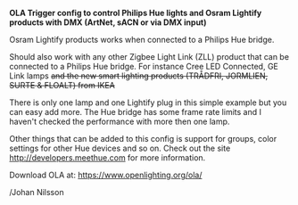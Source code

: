 **OLA Trigger config to control Philips Hue lights and Osram Lightify products with DMX (ArtNet, sACN or via DMX input)**

Osram Lightify products works when connected to a Philips Hue bridge.

Should also work with any other Zigbee Light Link (ZLL) product that can be connected to a Philips Hue bridge.
For instance Cree LED Connected, GE Link lamps ~~and the new smart lighting products (TRÅDFRI, JORMLIEN, SURTE & FLOALT) from IKEA~~

There is only one lamp and one Lightify plug in this simple example but you can easy add more.
The Hue bridge has some frame rate limits and I haven't checked the performance with more then one lamp.

Other things that can be added to this config is support for groups, color settings for other Hue devices and so on.
Check out the site http://developers.meethue.com for more information.

Download OLA at: https://www.openlighting.org/ola/

/Johan Nilsson
